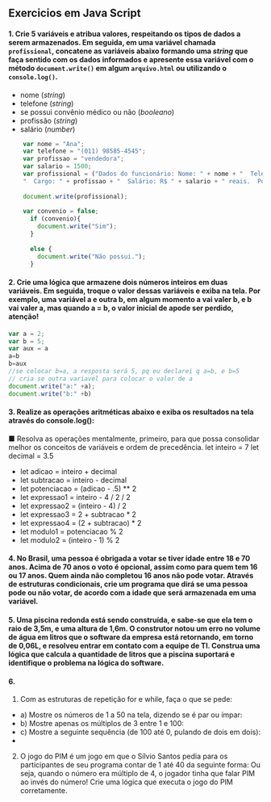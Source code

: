 ## Exercicios em Java Script

#### 1. Crie 5 variáveis e atribua valores, respeitando os tipos de dados a serem armazenados. Em seguida, em uma variável chamada `profissional`, concatene as variáveis abaixo formando uma *string* que faça sentido com os dados informados e apresente essa variável com o método `document.write()` em algum `arquivo.html` ou utilizando o `console.log()`.

- nome (*string*)
- telefone (*string*)
- se possui convênio médico ou não (*booleano*)
- profissão (*string*)
- salário (*number*)
  
  
```js
    var nome = "Ana";
    var telefone = "(011) 98585-4545";
    var profissao = "vendedora";
    var salario = 1500;
    var profissional = ("Dados do funcionário: Nome: " + nome + "  Telefone: " + telefone +
    "  Cargo: " + profissao + "  Salário: R$ " + salario + " reais.  Possui convênio? " + convenio );
    
    document.write(profissional);
    
    var convenio = false;
      if (convenio){
        document.write("Sim"); 
      }
          
      else {
        document.write("Não possui.");
      }
```
#### 2. Crie uma lógica que armazene dois números inteiros em duas variáveis. Em seguida, troque o valor dessas variáveis e exiba na tela. Por exemplo, uma variável a e outra b, em algum momento a vai valer b, e b vai valer a, mas quando a = b, o valor inicial de apode ser perdido, atenção!

  
```js
var a = 2;
var b = 5;
var aux = a
a=b
b=aux
//se colocar b=a, a resposta será 5, pq eu declarei q a=b, e b=5
// cria se outra variavel para colocar o valor de a 
document.write("a:" +a);
document.write("b:" +b)

```

#### 3. Realize as operações aritméticas abaixo e exiba os resultados na tela através do console.log():
■ Resolva as operações mentalmente, primeiro, para que possa consolidar melhor os conceitos de variáveis e ordem de precedência.
let inteiro = 7
let decimal = 3.5

- let adicao = inteiro + decimal
- let subtracao = inteiro - decimal
- let potenciacao = (adicao - .5) ** 2
- let expressao1 = inteiro - 4 / 2 / 2
- let expressao2 = (inteiro - 4) / 2
- let expressao3 = 2 + subtracao * 2
- let expressao4 = (2 + subtracao) * 2
- let modulo1 = potenciacao % 2
- let modulo2 = (inteiro - 1) % 2

#### 4. No Brasil, uma pessoa é obrigada a votar se tiver idade entre 18 e 70 anos. Acima de 70 anos o voto é opcional, assim como para quem tem 16 ou 17 anos. Quem ainda não completou 16 anos não pode votar. Através de estruturas condicionais, crie um programa que dirá se uma pessoa pode ou não votar, de acordo com a idade que será armazenada em uma variável.

#### 5. Uma piscina redonda está sendo construída, e sabe-se que ela tem o raio de 3,5m, e uma altura de 1,6m. O construtor notou um erro no volume de água em litros que o software da empresa está retornando, em torno de 0,06L, e resolveu entrar em contato com a equipe de TI. Construa uma lógica que calcula a quantidade de litros que a piscina suportará e identifique o problema na lógica do software.

#### 6.
1. Com as estruturas de repetição for e while, faça o que se pede:

- a) Mostre os números de 1 a 50 na tela, dizendo se é par ou ímpar:
- b) Mostre apenas os múltiplos de 3 entre 1 e 100:
- c) Mostre a seguinte sequência (de 100 até 0, pulando de dois em dois):
- 
2. O jogo do PIM é um jogo em que o Sílvio Santos pedia para os participantes de seu programa contar de 1 até 40 da seguinte forma:
Ou seja, quando o número era múltiplo de 4, o jogador tinha que falar PIM ao invés do número! Crie uma lógica que executa o jogo do PIM corretamente.
